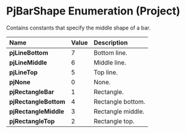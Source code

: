 
# PjBarShape Enumeration (Project)

Contains constants that specify the middle shape of a bar.



|**Name**|**Value**|**Description**|
|:-----|:-----|:-----|
|**pjLineBottom**|7|Bottom line.|
|**pjLineMiddle**|6|Middle line.|
|**pjLineTop**|5|Top line.|
|**pjNone**|0|None.|
|**pjRectangleBar**|1|Rectangle.|
|**pjRectangleBottom**|4|Rectangle bottom.|
|**pjRectangleMiddle**|3|Rectangle middle.|
|**pjRectangleTop**|2|Rectangle top.|
